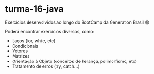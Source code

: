 # turma-16-java

Exercícios desenvolvidos ao longo do BootCamp da Generation Brasil :smile:

Poderá encontrar exercícios diversos, como:

- Laços (for, while, etc)
- Condicionais
- Vetores
- Matrizes
- Orientação à Objeto (conceitos de herança, polimorfismo, etc)
- Tratamento de erros (try, catch...)

